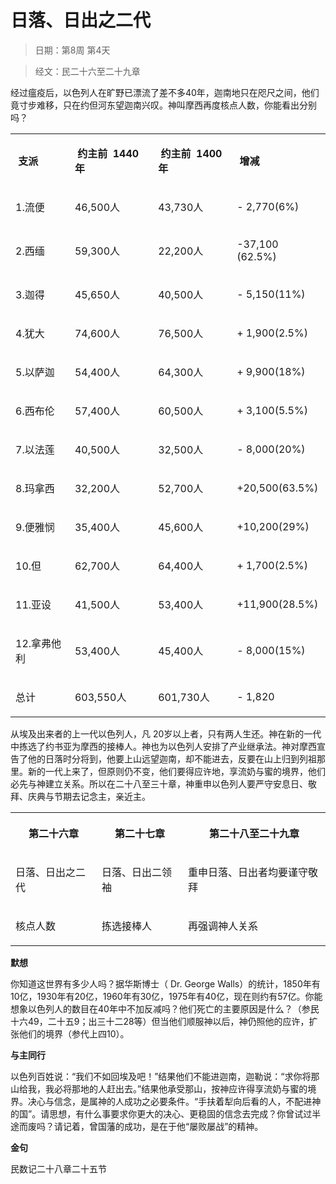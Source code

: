 # 日落、日出之二代 

> 日期：第8周 第4天

> 经文：民二十六至二十九章

经过瘟疫后，以色列人在旷野已漂流了差不多40年，迦南地只在咫尺之间，他们竟寸步难移，只在约但河东望迦南兴叹。神叫摩西再度核点人数，你能看出分别吗？

<table>
 <tbody>
  <tr>
   <td><p><b>&nbsp;支派&nbsp;&nbsp;</b></p></td>
   <td><p><b>&nbsp;约主前&nbsp;&nbsp;1440年 </b><b>&nbsp;</b></p></td>
   <td><p><b>&nbsp;约主前&nbsp;&nbsp;1400年</b></p></td>
   <td><p><b>&nbsp;增减&nbsp;&nbsp;</b></p></td>
  </tr>
  <tr>
   <td><p>1.流便</p></td>
   <td><p>46,500人</p></td>
   <td><p>43,730人</p></td>
   <td><p>- 2,770(6%)</p></td>
  </tr>
  <tr>
   <td><p>2.西缅</p></td>
   <td><p>59,300人</p></td>
   <td><p>22,200人</p></td>
   <td><p>-37,100 (62.5%)</p></td>
  </tr>
  <tr>
   <td><p>3.迦得</p></td>
   <td><p>45,650人</p></td>
   <td><p>40,500人</p></td>
   <td><p>- 5,150(11%)</p></td>
  </tr>
  <tr>
   <td><p>4.犹大</p></td>
   <td><p>74,600人</p></td>
   <td><p>76,500人</p></td>
   <td><p>+ 1,900(2.5%)</p></td>
  </tr>
  <tr>
   <td><p>5.以萨迦</p></td>
   <td><p>54,400人</p></td>
   <td><p>64,300人</p></td>
   <td><p>+ 9,900(18%)</p></td>
  </tr>
  <tr>
   <td><p>6.西布伦</p></td>
   <td><p>57,400人</p></td>
   <td><p>60,500人</p></td>
   <td><p>+ 3,100(5.5%)</p></td>
  </tr>
  <tr>
   <td><p>7.以法莲</p></td>
   <td><p>40,500人</p></td>
   <td><p>32,500人</p></td>
   <td><p>- 8,000(20%)</p></td>
  </tr>
  <tr>
   <td><p>8.玛拿西</p></td>
   <td><p>32,200人</p></td>
   <td><p>52,700人</p></td>
   <td><p>+20,500(63.5%)</p></td>
  </tr>
  <tr>
   <td><p>9.便雅悯</p></td>
   <td><p>35,400人</p></td>
   <td><p>45,600人</p></td>
   <td><p>+10,200(29%)</p></td>
  </tr>
  <tr>
   <td><p>10.但</p></td>
   <td><p>62,700人</p></td>
   <td><p>64,400人</p></td>
   <td><p>+ 1,700(2.5%)</p></td>
  </tr>
  <tr>
   <td><p>11.亚设</p></td>
   <td><p>41,500人</p></td>
   <td><p>53,400人</p></td>
   <td><p>+11,900(28.5%)</p></td>
  </tr>
  <tr>
   <td><p>12.拿弗他利</p></td>
   <td><p>53,400人</p></td>
   <td><p>45,400人</p></td>
   <td><p>- 8,000(15%)</p></td>
  </tr>
  <tr>
   <td><p>总计</p></td>
   <td><p>603,550人</p></td>
   <td><p>601,730人</p></td>
   <td><p>- 1,820</p></td>
  </tr>
 </tbody>
</table>

从埃及出来者的上一代以色列人，凡 20岁以上者，只有两人生还。神在新的一代中拣选了约书亚为摩西的接棒人。神也为以色列人安排了产业继承法。神对摩西宣告了他的日落时分将到，他要上山远望迦南，却不能进去，反要在山上归到列祖那里。新的一代上来了，但原则仍不变，他们要得应许地，享流奶与蜜的境界，他们必先与神建立关系。所以在二十八至三十章，神重申以色列人要严守安息日、敬拜、庆典与节期去记念主，亲近主。

<table>
 <tbody>
  <tr>
   <th><p>第二十六章</p></th>
   <th><p>第二十七章</p></th>
   <th><p>第二十八至二十九章</p></th>
  </tr>
  <tr>
   <td><p>日落、日出之二代</p></td>
   <td><p>日落、日出二领袖</p></td>
   <td><p>重申日落、日出者均要谨守敬拜</p></td>
  </tr>
  <tr>
   <td><p>核点人数</p></td>
   <td><p>拣选接棒人</p></td>
   <td><p>再强调神人关系</p></td>
  </tr>
 </tbody>
</table>

**默想**

你知道这世界有多少人吗？据华斯博士（ Dr. George Walls）的统计，1850年有10亿，1930年有20亿，1960年有30亿，1975年有40亿，现在则约有57亿。你能想象以色列人的数目在40年中不加反减吗？他们死亡的主要原因是什么？（参民十六49，二十五9；出三十二28等）但当他们顺服神以后，神仍照他的应许，扩张他们的境界（参代上四10）。

**与主同行**

以色列百姓说：“我们不如回埃及吧！”结果他们不能进迦南，迦勒说：“求你将那山给我，我必将那地的人赶出去。”结果他承受那山，按神应许得享流奶与蜜的境界。决心与信念，是属神的人成功之必要条件。“手扶着犁向后看的人，不配进神的国”。请思想，有什么事要求你更大的决心、更稳固的信念去完成？你曾试过半途而废吗？请记着，曾国藩的成功，是在于他“屡败屡战”的精神。

**金句**

民数记二十八章二十五节



